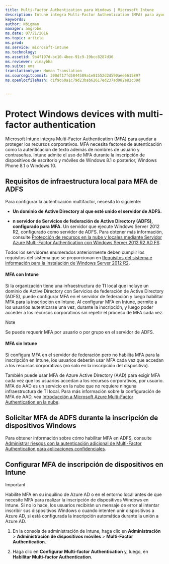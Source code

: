 ```yaml
---
title: Multi-Factor Authentication para Windows | Microsoft Intune
description: Intune integra Multi-Factor Authentication (MFA) para ayudar a proteger los recursos corporativos.
keywords: 
author: Nbigman
manager: angrobe
ms.date: 07/21/2016
ms.topic: article
ms.prod: 
ms.service: microsoft-intune
ms.technology: 
ms.assetid: 9b4f197d-bc10-4bee-91c9-19bcc8287d36
ms.reviewer: vinaybha
ms.suite: ems
translationtype: Human Translation
ms.sourcegitcommit: 300df17fd5844589a1e81552d2d590aee5615897
ms.openlocfilehash: c1f9c60a1c79d23bab62617ed237ad982e82c39d


---
```


# Protect Windows devices with multi-factor authentication
Microsoft Intune integra Multi-Factor Authentication (MFA) para ayudar a proteger los recursos corporativos. MFA necesita factores de autenticación como la autenticación de texto además de nombres de usuario y contraseñas. Intune admite el uso de MFA durante la inscripción de dispositivos de escritorio y móviles de Windows 8.1 o posterior, Windows Phone 8.1 o Windows 10.

## Requisitos de infraestructura local para MFA de ADFS
Para configurar la autenticación multifactor, necesita lo siguiente:

-   **Un dominio de Active Directory al que esté unido el servidor de ADFS.**

-   **n servidor de Servicios de federación de Active Directory (ADFS), configurado para MFA.** Un servidor que ejecute Windows Server 2012 R2, configurado como servidor de ADFS. Para obtener más información, consulte [Protección de recursos en la nube y locales mediante Servidor Azure Multi-Factor Authentication con Windows Server 2012 R2 AD FS](https://azure.microsoft.com/en-us/documentation/articles/multi-factor-authentication-get-started-adfs-w2k12/).

Todos los servidores enumerados anteriormente deben cumplir los requisitos del sistema que se proporcionan en [Requisitos del sistema e información para la instalación de Windows Server 2012 R2](http://technet.microsoft.com/library/dn303418.aspx).

#### MFA con Intune
Si la organización tiene una infraestructura de TI local que incluye un dominio de Active Directory con Servicios de federación de Active Directory (ADFS), puede configurar MFA en el servidor de federación y luego habilitar MFA para la inscripción en Intune. Al configurar MFA en Intune, permite a los usuarios autenticarse una vez, durante la inscripción, y luego poder acceder a los recursos corporativos sin repetir el proceso de MFA cada vez.

>[!NOTE]
>Se puede requerir MFA por usuario o por grupo en el servidor de ADFS.  

#### MFA sin Intune
Si configura MFA en el servidor de federación pero no habilita MFA para la inscripción en Intune, los usuarios deberán usar MFA cada vez que accedan a los recursos corporativos (no solo en la inscripción del dispositivo).

También puede usar MFA de Azure Active Directory (AAD) para exigir MFA cada vez que los usuarios accedan a los recursos corporativos, por usuario. MFA de AAD es un servicio en la nube que no requiere ninguna infraestructura de TI local. Para más información sobre la configuración de MFA de AAD, vea [Introducción a Microsoft Azure Multi-Factor Authentication en la nube](https://azure.microsoft.com/en-us/documentation/articles/multi-factor-authentication-get-started-cloud/).

## Solicitar MFA de ADFS durante la inscripción de dispositivos Windows
Para obtener información sobre cómo habilitar MFA en ADFS, consulte [Administrar riesgos con la autenticación adicional de Multi-Factor Authentication para aplicaciones confidenciales](http://technet.microsoft.com/library/dn280949.aspx).

## Configurar MFA de inscripción de dispositivos en Intune
>[!Important]  
>Habilite MFA en su inquilino de Azure AD o en el entorno local antes de que necesite MFA para realizar la inscripción de dispositivos Windows en Intune. Si no lo hace, los usuarios recibirán un mensaje de error al intentar inscribir sus dispositivos Windows o cuando intenten unir dispositivos a Azure AD, si está configurada la inscripción automática durante la unión a Azure AD.

1.  En la consola de administración de Intune, haga clic en **Administración** &gt; **Administración de dispositivos móviles** &gt; **Multi-Factor Authentication**.

2.  Haga clic en **Configurar Multi-factor Authentication** y, luego, en **Habilitar Multi-factor Authentication**.



<!--HONumber=Jul16_HO4-->


